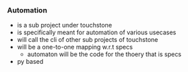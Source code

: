 ### Automation
- is a sub project under touchstone
- is specifically meant for automation of various usecases
- will call the cli of other sub projects of touchstone
- will be a one-to-one mapping w.r.t specs
  - automaton will be the code for the thoery that is specs
- py based
